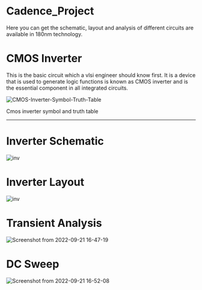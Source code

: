 # Cadence_Project
Here you can get the schematic, layout and analysis of different circuits are available in 180nm technology.
# CMOS Inverter
This is the basic circuit which a vlsi engineer should know first. It is a device that is used to generate logic functions is known as CMOS inverter and is the essential component in all integrated circuits.

![CMOS-Inverter-Symbol-Truth-Table](https://user-images.githubusercontent.com/77844224/189044046-24a80119-72b7-4ade-bcb8-aad6d51e2269.jpg)

Cmos inverter symbol and truth table

<hr>

# Inverter Schematic 
![inv](https://user-images.githubusercontent.com/77844224/189053812-d5831f38-dd18-4f90-a34c-52aeafe0d2d0.png)
# Inverter Layout
![inv](https://user-images.githubusercontent.com/77844224/189055405-a25b9969-d6c3-4731-b836-dc6ace87f79d.png)
# Transient Analysis
![Screenshot from 2022-09-21 16-47-19](https://user-images.githubusercontent.com/77844224/191491171-3aad8520-e0c0-4be7-877e-aab065f1dc8d.png)
# DC Sweep
![Screenshot from 2022-09-21 16-52-08](https://user-images.githubusercontent.com/77844224/191491909-935e05b6-8842-44aa-aa15-1ab68a278da0.png)
